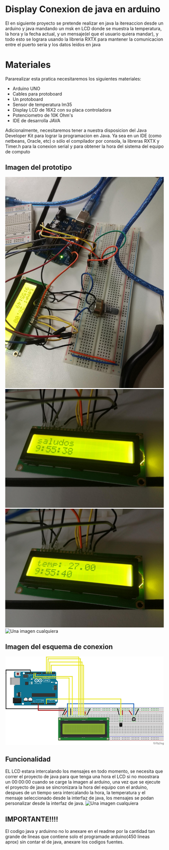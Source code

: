 # Display Conexion de java en arduino
El en siguiente proyecto se pretende realizar en java la itereaccion desde un arduino y java mandando un msk en LCD donde se muestra la temperatura, la hora y la fecha actual, y un mensaje(el que el usuario quiera mandar), y todo esto se lograra usando la libreria RXTX para mantener la comunicacion entre el puerto seria y los datos leidos en java

# Materiales
Pararealizar esta pratica necesitaremos los siguientes materiales:
* Arduino UNO
* Cables para protoboard
* Un protoboard
* Sensor de temperatura lm35
* Display LCD de 16X2 con su placa controladora
* Potenciometro de 10K Ohm's
* IDE de desarrolla JAVA

Adicionalmente, necesitaremos tener a nuestra disposicion del Java Developer Kit para lograr la programacion en Java.
Ya sea en un IDE (como netbeans, Oracle, etc) o sólo el compilador por consola, la libreras RXTX y Timer.h para la 
conexion serial y para obtener la hora del sistema del equipo de computo

## Imagen del prototipo
![Una imagen cualquiera](Evidencia1.jpg "Evidencia")
![Una imagen cualquiera](Evidencia2.jpg "Evidencia")
![Una imagen cualquiera](Evidencia3.jpg "Evidencia")
![Una imagen cualquiera](java.jpg "Evidencia")

## Imagen del esquema de conexion
![Una imagen cualquiera](LCD.jpg "Esquema")

## Funcionalidad
EL LCD estara intercalando los mensajes en todo momento, se necesita que correr el proyecto de java para que tenga una hora
el LCD si no moostrara un 00:00:00 cuando se carge la imagen al arduino, una vez que se ejecute el proyecto de java se sincronizara la hora del equipo con el arduino, despues de un tiempo sera intercalando la hora, la temperatura y el mensaje seleccionado desde la interfaz de java, los mensajes se podan personalizar desde la interfaz de java.
![Una imagen cualquiera](java.jpg "Evidencia")

## IMPORTANTE!!!!
El  codigo java y arduinno no lo anexare en el readme por la cantidad tan grande de lineas que contiene solo el programade arduino(450 lineas aprox) sin contar el de java, anexare los codigos fuentes.
